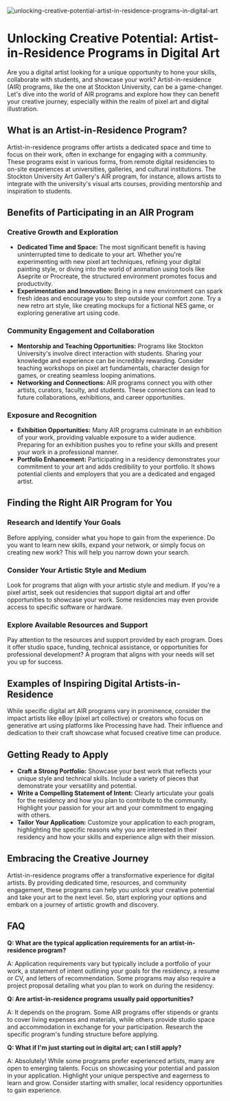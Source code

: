 ![unlocking-creative-potential-artist-in-residence-programs-in-digital-art](https://images.pexels.com/photos/4348401/pexels-photo-4348401.jpeg?auto=compress&cs=tinysrgb&fit=crop&h=627&w=1200)

# Unlocking Creative Potential: Artist-in-Residence Programs in Digital Art

Are you a digital artist looking for a unique opportunity to hone your skills, collaborate with students, and showcase your work? Artist-in-residence (AIR) programs, like the one at Stockton University, can be a game-changer. Let's dive into the world of AIR programs and explore how they can benefit your creative journey, especially within the realm of pixel art and digital illustration.

## What is an Artist-in-Residence Program?

Artist-in-residence programs offer artists a dedicated space and time to focus on their work, often in exchange for engaging with a community. These programs exist in various forms, from remote digital residencies to on-site experiences at universities, galleries, and cultural institutions. The Stockton University Art Gallery's AIR program, for instance, allows artists to integrate with the university's visual arts courses, providing mentorship and inspiration to students.

## Benefits of Participating in an AIR Program

### Creative Growth and Exploration

*   **Dedicated Time and Space:** The most significant benefit is having uninterrupted time to dedicate to your art. Whether you're experimenting with new pixel art techniques, refining your digital painting style, or diving into the world of animation using tools like Aseprite or Procreate, the structured environment promotes focus and productivity.
*   **Experimentation and Innovation:** Being in a new environment can spark fresh ideas and encourage you to step outside your comfort zone. Try a new retro art style, like creating mockups for a fictional NES game, or exploring generative art using code.

### Community Engagement and Collaboration

*   **Mentorship and Teaching Opportunities:** Programs like Stockton University's involve direct interaction with students. Sharing your knowledge and experience can be incredibly rewarding. Consider teaching workshops on pixel art fundamentals, character design for games, or creating seamless looping animations.
*   **Networking and Connections:** AIR programs connect you with other artists, curators, faculty, and students. These connections can lead to future collaborations, exhibitions, and career opportunities. 

### Exposure and Recognition

*   **Exhibition Opportunities:** Many AIR programs culminate in an exhibition of your work, providing valuable exposure to a wider audience. Preparing for an exhibition pushes you to refine your skills and present your work in a professional manner.
*   **Portfolio Enhancement:** Participating in a residency demonstrates your commitment to your art and adds credibility to your portfolio. It shows potential clients and employers that you are a dedicated and engaged artist.

## Finding the Right AIR Program for You

### Research and Identify Your Goals

Before applying, consider what you hope to gain from the experience. Do you want to learn new skills, expand your network, or simply focus on creating new work? This will help you narrow down your search.

### Consider Your Artistic Style and Medium

Look for programs that align with your artistic style and medium. If you're a pixel artist, seek out residencies that support digital art and offer opportunities to showcase your work. Some residencies may even provide access to specific software or hardware.

### Explore Available Resources and Support

Pay attention to the resources and support provided by each program. Does it offer studio space, funding, technical assistance, or opportunities for professional development? A program that aligns with your needs will set you up for success.

## Examples of Inspiring Digital Artists-in-Residence

While specific digital art AIR programs vary in prominence, consider the impact artists like eBoy (pixel art collective) or creators who focus on generative art using platforms like Processing have had. Their influence and dedication to their craft showcase what focused creative time can produce.

## Getting Ready to Apply

*   **Craft a Strong Portfolio:** Showcase your best work that reflects your unique style and technical skills. Include a variety of pieces that demonstrate your versatility and potential.
*   **Write a Compelling Statement of Intent:** Clearly articulate your goals for the residency and how you plan to contribute to the community. Highlight your passion for your art and your commitment to engaging with others.
*   **Tailor Your Application:** Customize your application to each program, highlighting the specific reasons why you are interested in their residency and how your skills and experience align with their mission.

## Embracing the Creative Journey

Artist-in-residence programs offer a transformative experience for digital artists. By providing dedicated time, resources, and community engagement, these programs can help you unlock your creative potential and take your art to the next level. So, start exploring your options and embark on a journey of artistic growth and discovery.

## FAQ

**Q: What are the typical application requirements for an artist-in-residence program?**

A: Application requirements vary but typically include a portfolio of your work, a statement of intent outlining your goals for the residency, a resume or CV, and letters of recommendation. Some programs may also require a project proposal detailing what you plan to work on during the residency.

**Q: Are artist-in-residence programs usually paid opportunities?**

A: It depends on the program. Some AIR programs offer stipends or grants to cover living expenses and materials, while others provide studio space and accommodation in exchange for your participation. Research the specific program's funding structure before applying.

**Q: What if I'm just starting out in digital art; can I still apply?**

A: Absolutely! While some programs prefer experienced artists, many are open to emerging talents. Focus on showcasing your potential and passion in your application. Highlight your unique perspective and eagerness to learn and grow. Consider starting with smaller, local residency opportunities to gain experience.
